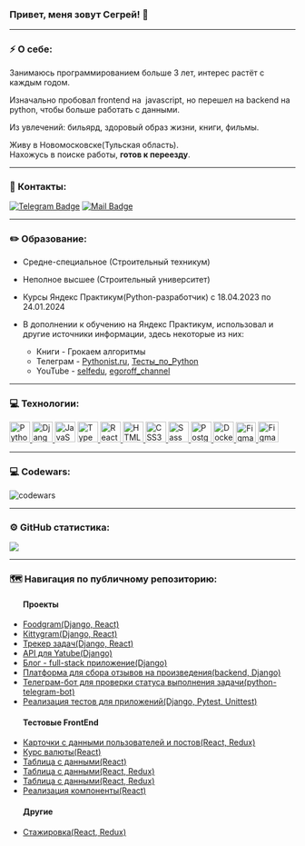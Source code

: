 <link rel="stylesheet" href="style.css">

### Привет, меня зовут Сегрей! 👋
---
### ⚡ О себе:
Занимаюсь программированием больше 3 лет, интерес растёт с каждым годом.

Изначально пробовал frontend на  javascript, но перешел на backend на python, чтобы больше работать с данными.

Из увлечений: бильярд, здоровый образ жизни, книги, фильмы.

Живу в Новомосковске(Тульская область).\
Нахожусь в поиске работы, **готов к переезду**.

---
### 🤝 Контакты: 
[![Telegram Badge](https://img.shields.io/badge/-SafonovSergey-blue?style=flat&logo=Telegram&logoColor=white)](https://t.me/Sergey_Safonow) 
[![Mail Badge](https://img.shields.io/badge/-Mail-005FF9?style=flat&logo=mail.ru&logoColor=white)](mailto:sergey_safonov86@inbox.ru)

---

### ✏️ Образование:
- Средне-специальное (Строительный техникум)
- Неполное высшее (Строительный университет)
- Курсы Яндекс Практикум(Python-разработчик) с 18.04.2023 по 24.01.2024
- В дополнении к обучению на Яндекс Практикум, использовал и другие источники информации, здесь некоторые из них:
  - Книги - Грокаем алгоритмы
  - Телеграм - [Pythonist.ru](https://t.me/pythonist_ru), 
  [Тесты_по_Python](https://t.me/pythontesti)
  - YouTube - 
  [selfedu](https://www.youtube.com/@selfedu_rus),
  [egoroff_channel](https://www.youtube.com/@egoroffchannel)

  <!-- - Телеграм - [![Telegram Badge](https://img.shields.io/badge/-Pythonist.ru-blue?style=flat&logo=Telegram&logoColor=white)](https://t.me/pythonist_ru) 
  [![Telegram Badge](https://img.shields.io/badge/-Тесты_по_Python-blue?style=flat&logo=Telegram&logoColor=white)](https://t.me/pythontesti)
  - YouTube - 
  [![youtube Badge](https://img.shields.io/badge/-selfedu-FF0000?style=flat&logo=youtube&logoColor=white)](https://www.youtube.com/@selfedu_rus)
  [![youtube Badge](https://img.shields.io/badge/-egoroff_channel-FF0000?style=flat&logo=youtube&logoColor=white)](https://www.youtube.com/@egoroffchannel) -->

---

### 💻 Технологии:
<p align="left">
<a href="https://www.python.org/" target="_blank" rel="noreferrer">
<img src="https://raw.githubusercontent.com/danielcranney/readme-generator/main/public/icons/skills/python-colored.svg" width="36" height="36" alt="Python" />
</a>
<a href="https://www.djangoproject.com/" target="_blank" rel="noreferrer">
<img src="https://raw.githubusercontent.com/danielcranney/readme-generator/main/public/icons/skills/django-colored.svg" width="36" height="36" alt="Django" />
</a>
<a href="https://developer.mozilla.org/en-US/docs/Web/JavaScript" target="_blank" rel="noreferrer"><img src="https://raw.githubusercontent.com/danielcranney/readme-generator/main/public/icons/skills/javascript-colored.svg" width="36" height="36" alt="JavaScript" /></a>
<a href="https://www.typescriptlang.org/" target="_blank" rel="noreferrer">
<img src="https://raw.githubusercontent.com/danielcranney/readme-generator/main/public/icons/skills/typescript-colored.svg" width="36" height="36" alt="TypeScript" />
</a>
<a href="https://reactjs.org/" target="_blank" rel="noreferrer">
<img src="https://raw.githubusercontent.com/danielcranney/readme-generator/main/public/icons/skills/react-colored.svg" width="36" height="36" alt="React" />
</a>
<a href="https://developer.mozilla.org/en-US/docs/Glossary/HTML5" target="_blank" rel="noreferrer">
<img src="https://raw.githubusercontent.com/danielcranney/readme-generator/main/public/icons/skills/html5-colored.svg" width="36" height="36" alt="HTML5" />
</a>
<a href="https://www.w3.org/TR/CSS/#css" target="_blank" rel="noreferrer">
<img src="https://raw.githubusercontent.com/danielcranney/readme-generator/main/public/icons/skills/css3-colored.svg" width="36" height="36" alt="CSS3" />
</a>
<a href="https://sass-lang.com/" target="_blank" rel="noreferrer">
<img src="https://raw.githubusercontent.com/danielcranney/readme-generator/main/public/icons/skills/sass-colored.svg" width="36" height="36" alt="Sass" />
</a>
<a href="https://www.postgresql.org/" target="_blank" rel="noreferrer">
<img src="https://raw.githubusercontent.com/danielcranney/readme-generator/main/public/icons/skills/postgresql-colored.svg" width="36" height="36" alt="PostgreSQL" />
</a>
<a href="https://www.docker.com/" target="_blank" rel="noreferrer">
<img src="https://raw.githubusercontent.com/danielcranney/readme-generator/main/public/icons/skills/docker-colored.svg" width="36" height="36" alt="Docker" />
</a>
<a href="https://obsidian.md/" target="_blank" rel="noreferrer">
<img src="https://upload.wikimedia.org/wikipedia/commons/thumb/1/10/2023_Obsidian_logo.svg/1024px-2023_Obsidian_logo.svg.png" width="35" height="35" alt="Figma" />
</a>
<a href="https://www.figma.com/" target="_blank" rel="noreferrer">
<img src="https://raw.githubusercontent.com/danielcranney/readme-generator/main/public/icons/skills/figma-colored.svg" width="36" height="36" alt="Figma" />
</a>
</p>

---



### 💻 Codewars:

![codewars](https://www.codewars.com/users/SerVik888/badges/large) 

---
### ⚙️ GitHub статистика:

<a href="http://www.github.com/SerVik888">
<img align="center" src="https://github-readme-streak-stats.herokuapp.com/?user=SerVik888&stroke=e4e4e4&background=303133&ring=e4e4e4&fire=e4e4e4&currStreakNum=e4e4e4&currStreakLabel=e4e4e4&sideNums=e4e4e4&sideLabels=e4e4e4&dates=e4e4e4&hide_border=true" />
</a>
<!-- <a href="http://www.github.com/SerVik888">
<img align="center" src="https://github-readme-streak-stats.herokuapp.com/?user=SerVik888&stroke=ffffff&background=transparent&ring=0891b2&fire=0891b2&currStreakNum=ffffff&currStreakLabel=0891b2&sideNums=305962&sideLabels=417e87&dates=ffffff&hide_border=true" />
</a> -->

---
### 🗺️ Навигация по публичному репозиторию:
<div class='flex'>
  <div>
    <ul>
      <h4>Проекты</h4>
      <li>
        <a href="https://github.com/SerVik888/foodgram-project-react">
          Foodgram(Django, React)
        </a>
      </li>
      <li>
        <a href="https://github.com/SerVik888/kittygram">
          Кittygram(Django, React)
        </a>
      </li>
      <li>
        <a href="https://github.com/SerVik888/taski-docker">
          Трекер задач(Django, React)
        </a>
      </li>
      <li>
        <a href="https://github.com/SerVik888/api_final_yatube">
          API для Yatube(Django)
        </a>
      </li>
      <li>
        <a href="https://github.com/SerVik888/django_blogicum">
          Блог - full-stack приложение(Django)
        </a>
      </li>
      <li>
        <a href="https://github.com/SerVik888/api_yamdb">
          Платформа для сбора отзывов на произведения(backend, Django)
        </a>
      </li>
      <li>
        <a href="https://github.com/SerVik888/homework_bot">
          Телеграм-бот для проверки статуса выполнения задачи(python-telegram-bot)
        </a>
      </li>
      <li>
        <a href="https://github.com/SerVik888/django_testing">
          Реализация тестов для приложений(Django, Pytest, Unittest)
        </a>
      </li>
    </ul>
  </div>
  <div>
    <ul>
      <h4>Тестовые FrontEnd</h4>
      <li>
        <a href="https://github.com/SerVik888/react-redux-users-posts">
          Карточки с данными пользователей и постов(React, Redux)
        </a>
      </li>
      <li>
        <a href="https://github.com/SerVik888/react-currency-rate">
          Курс валюты(React)
        </a>
      </li>
      <li>
        <a href="https://github.com/SerVik888/react-json-server-users-list">
          Таблица с данными(React)
        </a>
      </li>
      <li>
        <a href="https://github.com/SerVik888/react-redux-table-test">
          Таблица с данными(React, Redux)
        </a>
      </li>
      <li>
        <a href="https://github.com/SerVik888/smart-table-test">
          Таблица с данными(React, Redux)
        </a>
      </li>
      <li>
        <a href="https://github.com/SerVik888/react-test">
          Реализация компоненты(React)
        </a>
      </li>
    </ul>
  </div>
  <div>
    <ul>
      <h4>Другие</h4>
      <li>
        <a href="https://github.com/SerVik888/react-webinar-2">
          Стажировка(React, Redux)
        </a>
      </li>
    </ul>
  </div>
</div>